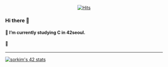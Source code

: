 <div align=center>

[![Hits](https://hits.seeyoufarm.com/api/count/incr/badge.svg?url=https%3A%2F%2Fgithub.com%2Fsorikikikim&count_bg=%234D8EE5&title_bg=%23969EA0&icon=&icon_color=%23E7E7E7&title=hits&edge_flat=false)](https://hits.seeyoufarm.com)
</div>

### Hi there 👋
#### 🔭 I’m currently studying C in 42seoul.
#### 🌱 
<!--
**sorikikikim/sorikikikim** is a ✨ _special_ ✨ repository because its `README.md` (this file) appears on your GitHub profile.

Here are some ideas to get you started:

- 🔭 I’m currently working on ...
- 🌱 I’m currently learning ...
- 👯 I’m looking to collaborate on ...
- 🤔 I’m looking for help with ...
- 💬 Ask me about ...
- 📫 How to reach me: ...
- 😄 Pronouns: ...
- ⚡ Fun fact: ...
-->
----------------------

[![sorkim's 42 stats](https://badge42.herokuapp.com/api/stats/sorkim)](https://github.com/JaeSeoKim/badge42)

